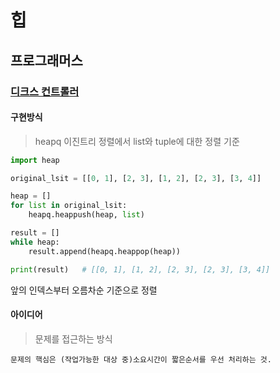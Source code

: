 # 힙

## 프로그래머스

### [디크스 컨트롤러](https://school.programmers.co.kr/learn/courses/30/lessons/42627#)

#### 구현방식

> heapq 이진트리 정렬에서 list와 tuple에 대한 정렬 기준

```python
import heap

original_lsit = [[0, 1], [2, 3], [1, 2], [2, 3], [3, 4]]

heap = []
for list in original_lsit:
    heapq.heappush(heap, list)

result = []
while heap:
    result.append(heapq.heappop(heap))

print(result)   # [[0, 1], [1, 2], [2, 3], [2, 3], [3, 4]]
```

앞의 인덱스부터 오름차순 기준으로 정렬

#### 아이디어

> 문제를 접근하는 방식

```
문제의 핵심은 (작업가능한 대상 중)소요시간이 짧은순서를 우선 처리하는 것.
```


